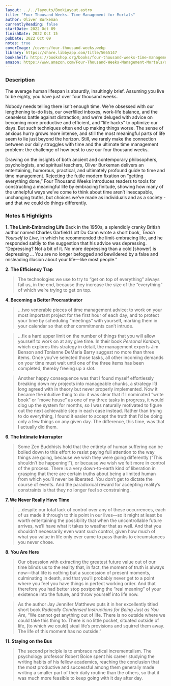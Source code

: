 ```yaml
---
layout: ../../layouts/BookLayout.astro
title: "Four Thousand Weeks. Time Management for Mortals"
author: Oliver Burkeman
currentlyReading: false
startDate: 2022 Oct 09
finishDate: 2022 Oct 15
pubDate: 2022 Oct 09
notes: true
coverImage: /covers/four-thousand-weeks.webp
library: https://share.libbyapp.com/title/5665147
bookshelf: https://bookshop.org/books/four-thousand-weeks-time-management-for-mortals-9781250849359/9780374159122
amazon: https://www.amazon.com/Four-Thousand-Weeks-Management-Mortals/dp/0374159122
---
```


### Description
The average human lifespan is absurdly, insultingly brief. Assuming you live to be eighty, you have just over four thousand weeks.

Nobody needs telling there isn’t enough time. We’re obsessed with our lengthening to-do lists, our overfilled inboxes, work-life balance, and the ceaseless battle against distraction; and we’re deluged with advice on becoming more productive and efficient, and “life hacks” to optimize our days. But such techniques often end up making things worse. The sense of anxious hurry grows more intense, and still the most meaningful parts of life seem to lie just beyond the horizon. Still, we rarely make the connection between our daily struggles with time and the ultimate time management problem: the challenge of how best to use our four thousand weeks.

Drawing on the insights of both ancient and contemporary philosophers, psychologists, and spiritual teachers, Oliver Burkeman delivers an entertaining, humorous, practical, and ultimately profound guide to time and time management. Rejecting the futile modern fixation on “getting everything done,” Four Thousand Weeks introduces readers to tools for constructing a meaningful life by embracing finitude, showing how many of the unhelpful ways we’ve come to think about time aren’t inescapable, unchanging truths, but choices we’ve made as individuals and as a society - and that we could do things differently.

### Notes & Highlights
**1. The Limit-Embracing Life**
Back in the 1950s, a splendidly cranky British author named Charles Garfield Lott Du Cann wrote a short book, *Teach Yourself to Live*, in which he recommended the limit-embracing life, and he responded saltily to the suggestion that his advice was depressing. “Depressing? Not a bit of it. No more depressing than a cold [shower] is depressing … You are no longer befogged and bewildered by a false and misleading illusion about your life—like most people.”

**2. The Efficiency Trap**
> The technologies we use to try to “get on top of everything” always fail us, in the end, because they increase the size of the “everything” of which we’re trying to get on top.

**4. Becoming a Better Procrastinator**
> …two venerable pieces of time management advice: to work on your most important project for the first hour of each day, and to protect your time by scheduling “meetings” with yourself, marking them in your calendar so that other commitments can’t intrude.  

> …fix a hard upper limit on the number of things that you will allow yourself to work on at any give time. In their book *Personal Kanban*, which explores this strategy in detail, the management experts Jim Benson and Tonianne DeMaria Barry suggest no more than three items. Once you’ve selected those tasks, all other incoming demands on your time must wait until one of the three items has been completed, thereby freeing up a slot.  

> Another happy consequence was that I found myself effortlessly breaking down my projects into manageable chunks, a strategy I’d long agreed with in theory but never properly implemented. Now it became the intuitive thing to do: it was clear that if I nominated “write book” or “move house” as one of my three tasks in progress, it would clog up the system for months, so I was naturally motivated to figure out the next achievable step in each case instead. Rather than trying to do everything, I found it easier to accept the truth that I’d be doing only a few things on any given day. The difference, this time, was that I actually did them.  

**6. The Intimate Interrupter**
> Some Zen Buddhists hold that the entirety of human suffering can be boiled down to this effort to resist paying full attention to the way things are going, because we wish they were going differently (“This shouldn’t be happening!”), or because we wish we felt more in control of the process. There is a very down-to-earth kind of liberation in grasping that there are certain truths about being a limited human from which you’ll never be liberated. You don’t get to dictate the course of events. And the paradoxical reward for accepting reality’s constraints is that they no longer feel so constraining.  

**7. We Never Really Have Time**
> …despite our total lack of control over any of these occurrences, each of us made it through to this point in our lives—so it might at least be worth entertaining the possibility that when the uncontrollable future arrives, we’ll have what it takes to weather that as well. And that you shouldn’t necessarily even want such control, given how much of what you value in life only ever came to pass thanks to circumstances you never chose.  

**8. You Are Here**
> Our obsession with extracting the greatest future value out of our time blinds us to the reality that, in fact, the moment of truth is always now—that life is nothing but a succession of present moments, culminating in death, and that you’ll probably never get to a point where you feel you have things in perfect working order. And that therefore you had better stop postponing the “real meaning” of your existence into the future, and throw yourself into life now.  

> As the author Jay Jennifer Matthews puts it in her excellently titled short book *Radically Condensed Instructions for Being Just as You Are*, “We cannot get anything out of life. There is no outside where we could take this thing to. There is no little pocket, situated outside of life, [to which we could] steal life’s provisions and squirrel them away. The life of this moment has no outside.”  

**11. Staying on the Bus**
> The second principle is to embrace radical incrementalism. The psychology professor Robert Boice spent his career studying the writing habits of his fellow academics, reaching the conclusion that the most productive and successful among them generally made writing a smaller part of their daily routine than the others, so that it was much more feasible to keep going with it day after day.  
